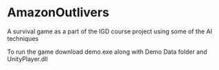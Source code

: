 # AmazonOutlivers
A survival game as a part of the IGD course project using some of the  AI techniques 

To run the game download demo.exe along with Demo Data folder and UnityPlayer.dll
